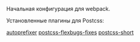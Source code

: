 Начальная конфигурация для webpack.

<p>Установленные плагины для Postcss:</p>
<a href="https://github.com/postcss/autoprefixer" target="_blank">autoprefixer</a>
<a href="https://github.com/luisrudge/postcss-flexbugs-fixes" target="_blank">postcss-flexbugs-fixes</a>
<a href="https://github.com/jonathantneal/postcss-short" target="_blank">postcss-short</a>
